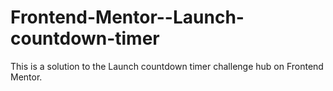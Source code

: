 # Frontend-Mentor--Launch-countdown-timer
This is a solution to the Launch countdown timer challenge hub on Frontend Mentor.
